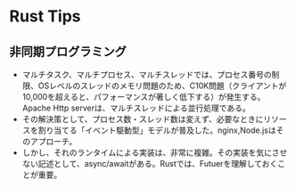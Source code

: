 # Rust Tips
## 非同期プログラミング
- マルチタスク、マルチプロセス、マルチスレッドでは、プロセス番号の制限、OSレベルのスレッドのメモリ問題のため、C10K問題（クライアントが10,000を超えると、パフォーマンスが著しく低下する）が発生する。Apache Http serverは、マルチスレッドによる並行処理である。
- その解決策として、プロセス数・スレッド数は変えず、必要なときにリソースを割り当てる「イベント駆動型」モデルが普及した。nginx,Node.jsはそのアプローチ。
- しかし、それのランタイムによる実装は、非常に複雑。その実装を気にさせない記述として、async/awaitがある。Rustでは、Futuerを理解しておくことが重要。

